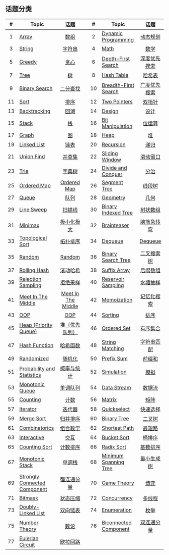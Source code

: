 <!--|This file generated by command(leetcode tag); DO NOT EDIT.            |-->
<!--+----------------------------------------------------------------------+-->
<!--|@author    openset <openset.wang@gmail.com>                           |-->
<!--|@link      https://github.com/openset                                 |-->
<!--|@home      https://github.com/openset/leetcode                        |-->
<!--+----------------------------------------------------------------------+-->

## 话题分类

| # | Topic | 话题 | | # | Topic | 话题 |
| :-: | - | :-: | - | :-: | - | :-: |
| 1 | [Array](array/README.md) | [数组](https://openset.github.io/tags/array/) | | 2 | [Dynamic Programming](dynamic-programming/README.md) | [动态规划](https://openset.github.io/tags/dynamic-programming/) | 
| 3 | [String](string/README.md) | [字符串](https://openset.github.io/tags/string/) | | 4 | [Math](math/README.md) | [数学](https://openset.github.io/tags/math/) | 
| 5 | [Greedy](greedy/README.md) | [贪心](https://openset.github.io/tags/greedy/) | | 6 | [Depth-First Search](depth-first-search/README.md) | [深度优先搜索](https://openset.github.io/tags/depth-first-search/) | 
| 7 | [Tree](tree/README.md) | [树](https://openset.github.io/tags/tree/) | | 8 | [Hash Table](hash-table/README.md) | [哈希表](https://openset.github.io/tags/hash-table/) | 
| 9 | [Binary Search](binary-search/README.md) | [二分查找](https://openset.github.io/tags/binary-search/) | | 10 | [Breadth-First Search](breadth-first-search/README.md) | [广度优先搜索](https://openset.github.io/tags/breadth-first-search/) | 
| 11 | [Sort](sort/README.md) | [排序](https://openset.github.io/tags/sort/) | | 12 | [Two Pointers](two-pointers/README.md) | [双指针](https://openset.github.io/tags/two-pointers/) | 
| 13 | [Backtracking](backtracking/README.md) | [回溯](https://openset.github.io/tags/backtracking/) | | 14 | [Design](design/README.md) | [设计](https://openset.github.io/tags/design/) | 
| 15 | [Stack](stack/README.md) | [栈](https://openset.github.io/tags/stack/) | | 16 | [Bit Manipulation](bit-manipulation/README.md) | [位运算](https://openset.github.io/tags/bit-manipulation/) | 
| 17 | [Graph](graph/README.md) | [图](https://openset.github.io/tags/graph/) | | 18 | [Heap](heap/README.md) | [堆](https://openset.github.io/tags/heap/) | 
| 19 | [Linked List](linked-list/README.md) | [链表](https://openset.github.io/tags/linked-list/) | | 20 | [Recursion](recursion/README.md) | [递归](https://openset.github.io/tags/recursion/) | 
| 21 | [Union Find](union-find/README.md) | [并查集](https://openset.github.io/tags/union-find/) | | 22 | [Sliding Window](sliding-window/README.md) | [滑动窗口](https://openset.github.io/tags/sliding-window/) | 
| 23 | [Trie](trie/README.md) | [字典树](https://openset.github.io/tags/trie/) | | 24 | [Divide and Conquer](divide-and-conquer/README.md) | [分治](https://openset.github.io/tags/divide-and-conquer/) | 
| 25 | [Ordered Map](ordered-map/README.md) | [Ordered Map](https://openset.github.io/tags/ordered-map/) | | 26 | [Segment Tree](segment-tree/README.md) | [线段树](https://openset.github.io/tags/segment-tree/) | 
| 27 | [Queue](queue/README.md) | [队列](https://openset.github.io/tags/queue/) | | 28 | [Geometry](geometry/README.md) | [几何](https://openset.github.io/tags/geometry/) | 
| 29 | [Line Sweep](line-sweep/README.md) | [扫描线](https://openset.github.io/tags/line-sweep/) | | 30 | [Binary Indexed Tree](binary-indexed-tree/README.md) | [树状数组](https://openset.github.io/tags/binary-indexed-tree/) | 
| 31 | [Minimax](minimax/README.md) | [极小化极大](https://openset.github.io/tags/minimax/) | | 32 | [Brainteaser](brainteaser/README.md) | [脑筋急转弯](https://openset.github.io/tags/brainteaser/) | 
| 33 | [Topological Sort](topological-sort/README.md) | [拓扑排序](https://openset.github.io/tags/topological-sort/) | | 34 | [Dequeue](dequeue/README.md) | [Dequeue](https://openset.github.io/tags/dequeue/) | 
| 35 | [Random](random/README.md) | [Random](https://openset.github.io/tags/random/) | | 36 | [Binary Search Tree](binary-search-tree/README.md) | [二叉搜索树](https://openset.github.io/tags/binary-search-tree/) | 
| 37 | [Rolling Hash](rolling-hash/README.md) | [滚动哈希](https://openset.github.io/tags/rolling-hash/) | | 38 | [Suffix Array](suffix-array/README.md) | [后缀数组](https://openset.github.io/tags/suffix-array/) | 
| 39 | [Rejection Sampling](rejection-sampling/README.md) | [拒绝采样](https://openset.github.io/tags/rejection-sampling/) | | 40 | [Reservoir Sampling](reservoir-sampling/README.md) | [水塘抽样](https://openset.github.io/tags/reservoir-sampling/) | 
| 41 | [Meet In The Middle](meet-in-the-middle/README.md) | [Meet In The Middle](https://openset.github.io/tags/meet-in-the-middle/) | | 42 | [Memoization](memoization/README.md) | [记忆化搜索](https://openset.github.io/tags/memoization/) | 
| 43 | [OOP](oop/README.md) | [OOP](https://openset.github.io/tags/oop/) | | 44 | [Sorting](sorting/README.md) | [排序](https://openset.github.io/tags/sorting/) | 
| 45 | [Heap (Priority Queue)](heap-priority-queue/README.md) | [堆（优先队列）](https://openset.github.io/tags/heap-priority-queue/) | | 46 | [Ordered Set](ordered-set/README.md) | [有序集合](https://openset.github.io/tags/ordered-set/) | 
| 47 | [Hash Function](hash-function/README.md) | [哈希函数](https://openset.github.io/tags/hash-function/) | | 48 | [String Matching](string-matching/README.md) | [字符串匹配](https://openset.github.io/tags/string-matching/) | 
| 49 | [Randomized](randomized/README.md) | [随机化](https://openset.github.io/tags/randomized/) | | 50 | [Prefix Sum](prefix-sum/README.md) | [前缀和](https://openset.github.io/tags/prefix-sum/) | 
| 51 | [Probability and Statistics](probability-and-statistics/README.md) | [概率与统计](https://openset.github.io/tags/probability-and-statistics/) | | 52 | [Simulation](simulation/README.md) | [模拟](https://openset.github.io/tags/simulation/) | 
| 53 | [Monotonic Queue](monotonic-queue/README.md) | [单调队列](https://openset.github.io/tags/monotonic-queue/) | | 54 | [Data Stream](data-stream/README.md) | [数据流](https://openset.github.io/tags/data-stream/) | 
| 55 | [Counting](counting/README.md) | [计数](https://openset.github.io/tags/counting/) | | 56 | [Matrix](matrix/README.md) | [矩阵](https://openset.github.io/tags/matrix/) | 
| 57 | [Iterator](iterator/README.md) | [迭代器](https://openset.github.io/tags/iterator/) | | 58 | [Quickselect](quickselect/README.md) | [快速选择](https://openset.github.io/tags/quickselect/) | 
| 59 | [Merge Sort](merge-sort/README.md) | [归并排序](https://openset.github.io/tags/merge-sort/) | | 60 | [Binary Tree](binary-tree/README.md) | [二叉树](https://openset.github.io/tags/binary-tree/) | 
| 61 | [Combinatorics](combinatorics/README.md) | [组合数学](https://openset.github.io/tags/combinatorics/) | | 62 | [Shortest Path](shortest-path/README.md) | [最短路](https://openset.github.io/tags/shortest-path/) | 
| 63 | [Interactive](interactive/README.md) | [交互](https://openset.github.io/tags/interactive/) | | 64 | [Bucket Sort](bucket-sort/README.md) | [桶排序](https://openset.github.io/tags/bucket-sort/) | 
| 65 | [Counting Sort](counting-sort/README.md) | [计数排序](https://openset.github.io/tags/counting-sort/) | | 66 | [Radix Sort](radix-sort/README.md) | [基数排序](https://openset.github.io/tags/radix-sort/) | 
| 67 | [Monotonic Stack](monotonic-stack/README.md) | [单调栈](https://openset.github.io/tags/monotonic-stack/) | | 68 | [Minimum Spanning Tree](minimum-spanning-tree/README.md) | [最小生成树](https://openset.github.io/tags/minimum-spanning-tree/) | 
| 69 | [Strongly Connected Component](strongly-connected-component/README.md) | [强连通分量](https://openset.github.io/tags/strongly-connected-component/) | | 70 | [Game Theory](game-theory/README.md) | [博弈](https://openset.github.io/tags/game-theory/) | 
| 71 | [Bitmask](bitmask/README.md) | [状态压缩](https://openset.github.io/tags/bitmask/) | | 72 | [Concurrency](concurrency/README.md) | [多线程](https://openset.github.io/tags/concurrency/) | 
| 73 | [Doubly-Linked List](doubly-linked-list/README.md) | [双向链表](https://openset.github.io/tags/doubly-linked-list/) | | 74 | [Enumeration](enumeration/README.md) | [枚举](https://openset.github.io/tags/enumeration/) | 
| 75 | [Number Theory](number-theory/README.md) | [数论](https://openset.github.io/tags/number-theory/) | | 76 | [Biconnected Component](biconnected-component/README.md) | [双连通分量](https://openset.github.io/tags/biconnected-component/) | 
| 77 | [Eulerian Circuit](eulerian-circuit/README.md) | [欧拉回路](https://openset.github.io/tags/eulerian-circuit/) | 